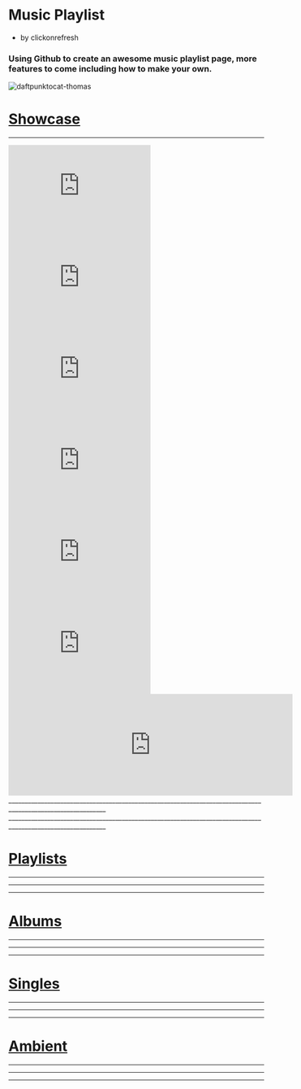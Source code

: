 # Music Playlist 
   - by clickonrefresh

### Using Github to create an awesome music playlist page, more features to come including how to make your own.

![daftpunktocat-thomas](https://user-images.githubusercontent.com/72121107/117520649-7e67d580-afa9-11eb-99c9-c0a267885439.gif)

# [Showcase](README.md)
-----------

<iframe width="280" height="180" src="https://www.youtube.com/embed/DEseb6-hssc" title="YouTube video player" frameborder="0" allow="accelerometer; autoplay; clipboard-write; encrypted-media; gyroscope; picture-in-picture" allowfullscreen></iframe>

<iframe width="280" height="180" src="https://www.youtube.com/embed/B4CcX720DW4" title="YouTube video player" frameborder="0" allow="accelerometer; autoplay; clipboard-write; encrypted-media; gyroscope; picture-in-picture" allowfullscreen></iframe>

<iframe width="280" height="180" src="https://www.youtube.com/embed/_VfBtNcatEA?start=184" title="YouTube video player" frameborder="0" allow="accelerometer; autoplay; clipboard-write; encrypted-media; gyroscope; picture-in-picture" allowfullscreen></iframe>

<iframe width="280" height="180" src="https://www.youtube.com/embed/videoseries?list=PL108Ibu60Az0z_uyUZvKjFN2glZPKmS5T" title="YouTube video player" frameborder="0" allow="accelerometer; autoplay; clipboard-write; encrypted-media; gyroscope; picture-in-picture" allowfullscreen></iframe>

<iframe width="280" height="180" src="https://www.youtube.com/embed/SPlQpGeTbIE" title="YouTube video player" frameborder="0" allow="accelerometer; autoplay; clipboard-write; encrypted-media; gyroscope; picture-in-picture" allowfullscreen></iframe>

<iframe width="280" height="180" src="https://www.youtube.com/embed/nPn_q0J9pds" title="YouTube video player" frameborder="0" allow="accelerometer; autoplay; clipboard-write; encrypted-media; gyroscope; picture-in-picture" allowfullscreen></iframe>

<iframe width="560" height="200" src="https://www.youtube.com/embed/2SIADtYPAHA" title="YouTube video player" frameborder="0" allow="accelerometer; autoplay; clipboard-write; encrypted-media; gyroscope; picture-in-picture" allowfullscreen></iframe>
____________________________________________________________________________________________________________
____________________________________________________________________________________________________________

# [Playlists](Playlists/readme.md)
------------
_____________________________________________________________________________________________________________
_____________________________________________________________________________________________________________

# [Albums](Albums/readme.md)
----------
______________________________________________________________________________________________________________
_____________________________________________________________________________________________________________

# [Singles](Singles/readme.md)
----------
____________________________________________________________________________________________________________
____________________________________________________________________________________________________________

# [Ambient](Ambient/readme.md)
---------
____________________________________________________________________________________________________________
____________________________________________________________________________________________________________
